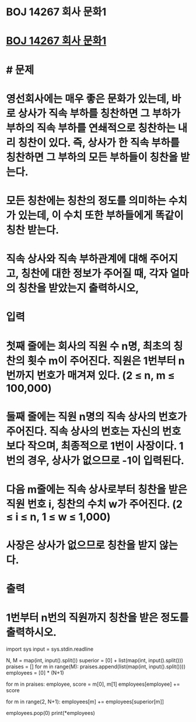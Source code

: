 # BOJ 14267 회사 문화1
# [BOJ 14267 회사 문화1](https://www.acmicpc.net/problem/14267)

# # 문제
# 영선회사에는 매우 좋은 문화가 있는데, 바로 상사가 직속 부하를 칭찬하면 그 부하가 부하의 직속 부하를 연쇄적으로 칭찬하는 내리 칭찬이 있다. 즉, 상사가 한 직속 부하를 칭찬하면 그 부하의 모든 부하들이 칭찬을 받는다.

# 모든 칭찬에는 칭찬의 정도를 의미하는 수치가 있는데, 이 수치 또한 부하들에게 똑같이 칭찬 받는다.

# 직속 상사와 직속 부하관계에 대해 주어지고, 칭찬에 대한 정보가 주어질 때, 각자 얼마의 칭찬을 받았는지 출력하시오,

# 입력
# 첫째 줄에는 회사의 직원 수 n명, 최초의 칭찬의 횟수 m이 주어진다. 직원은 1번부터 n번까지 번호가 매겨져 있다. (2 ≤ n, m ≤ 100,000)

# 둘째 줄에는 직원 n명의 직속 상사의 번호가 주어진다. 직속 상사의 번호는 자신의 번호보다 작으며, 최종적으로 1번이 사장이다. 1번의 경우, 상사가 없으므로 -1이 입력된다.

# 다음 m줄에는 직속 상사로부터 칭찬을 받은 직원 번호 i, 칭찬의 수치 w가 주어진다. (2 ≤ i ≤ n, 1 ≤ w ≤ 1,000)

# 사장은 상사가 없으므로 칭찬을 받지 않는다.

# 출력
# 1번부터 n번의 직원까지 칭찬을 받은 정도를 출력하시오.

import sys
input = sys.stdin.readline

N, M = map(int, input().split())
superior = [0] + list(map(int, input().split()))
praises = []
for m in range(M):
    praises.append(list(map(int, input().split())))
employees = [0] * (N+1)

for m in praises:
    employee, score = m[0], m[1]
    employees[employee] += score

for m in range(2, N+1):
    employees[m] += employees[superior[m]]

employees.pop(0)
print(*employees)